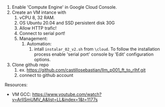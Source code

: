 
1. Enable 'Compute Engine' in Google Cloud Console.
2. Create an VM intance with
   1. vCPU 8, 32 RAM.
   2. OS Ubuntu 20.04 and SSD persistent disk 30G
   3. Allow HTTP trafic!
   4. Connect to serial port!
   5. Management: 
      1. Automation: 
         1. intall `instalar_02_v2.sh` from `\cloud`. To follow the installation process enable 'serial port' console by 'Edit' configuration options.
3. Clone github repo 
   1. ex. https://github.com/castillosebastian/llm_p001_ft_to_rlhf.git
   2. connect to github account


Resources:
- VM GCC: https://www.youtube.com/watch?v=ArlISmUMV_A&list=LL&index=1&t=1177s 